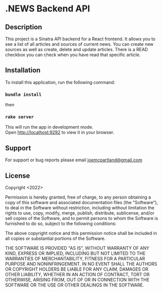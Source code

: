 # .NEWS Backend API

## Description
This project is a Sinatra API backend for a React frontend. It allows you to see a list of all articles and sources of current news. You can create new sources as well as create, delete and update articles. There is a READ checkbox you can check when you have read that specific article.


## Installation
To install this application, run the following command:


### `bundle install`
then
### `rake server`

This will run the app in development mode.\
Open [http://localhost:9292](http://localhost:9292) to view it in your browser.

## Support
For support or bug reports please email joemcpartland@gmail.com

## License
Copyright <2022> <COPYRIGHT HOLDER>

Permission is hereby granted, free of charge, to any person obtaining a copy of this software and associated documentation files (the "Software"), to deal in the Software without restriction, including without limitation the rights to use, copy, modify, merge, publish, distribute, sublicense, and/or sell copies of the Software, and to permit persons to whom the Software is furnished to do so, subject to the following conditions:

The above copyright notice and this permission notice shall be included in all copies or substantial portions of the Software.

THE SOFTWARE IS PROVIDED "AS IS", WITHOUT WARRANTY OF ANY KIND, EXPRESS OR IMPLIED, INCLUDING BUT NOT LIMITED TO THE WARRANTIES OF MERCHANTABILITY, FITNESS FOR A PARTICULAR PURPOSE AND NONINFRINGEMENT. IN NO EVENT SHALL THE AUTHORS OR COPYRIGHT HOLDERS BE LIABLE FOR ANY CLAIM, DAMAGES OR OTHER LIABILITY, WHETHER IN AN ACTION OF CONTRACT, TORT OR OTHERWISE, ARISING FROM, OUT OF OR IN CONNECTION WITH THE SOFTWARE OR THE USE OR OTHER DEALINGS IN THE SOFTWARE.


